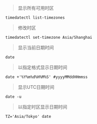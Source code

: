 > 显示所有可用时区
```shell
timedatectl list-timezones
```

> 修改时区
```shell
timedatectl set-timezone Asia/Shanghai
```

> 显示当前日期时间
```shell
date
```

> 以指定格式显示日期时间
```shell
date +'%Y%m%d%H%M%S' #yyyyMMddHHmmss
```
> 显示UTC日期时间
```shell
date -u
```

> 以指定时区显示日期时间
```shell
TZ='Asia/Tokyo' date
```